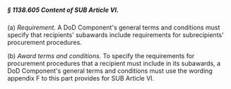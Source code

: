 ##### § 1138.605 Content of SUB Article VI. #####

(a) *Requirement.* A DoD Component's general terms and conditions must specify that recipients' subawards include requirements for subrecipients' procurement procedures.

(b) *Award terms and conditions.* To specify the requirements for procurement procedures that a recipient must include in its subawards, a DoD Component's general terms and conditions must use the wording appendix F to this part provides for SUB Article VI.
